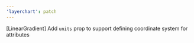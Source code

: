 ```yaml
---
'layerchart': patch
---
```


[LinearGradient] Add `units` prop to support defining coordinate system for attributes
